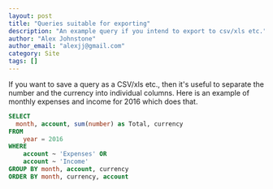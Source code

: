 ```yaml
---
layout: post
title: "Queries suitable for exporting"
description: "An example query if you intend to export to csv/xls etc."
author: "Alex Johnstone"
author_email: "alexjj@gmail.com"
category: Site
tags: []
---
```


If you want to save a query as a CSV/xls etc., then it's useful to separate the number and the currency into individual columns.
Here is an example of monthly expenses and income for 2016 which does that.

~~~sql
SELECT 
  month, account, sum(number) as Total, currency
FROM
    year = 2016  
WHERE 
    account ~ 'Expenses' OR
    account ~ 'Income'
GROUP BY month, account, currency 
ORDER BY month, currency, account 

~~~
